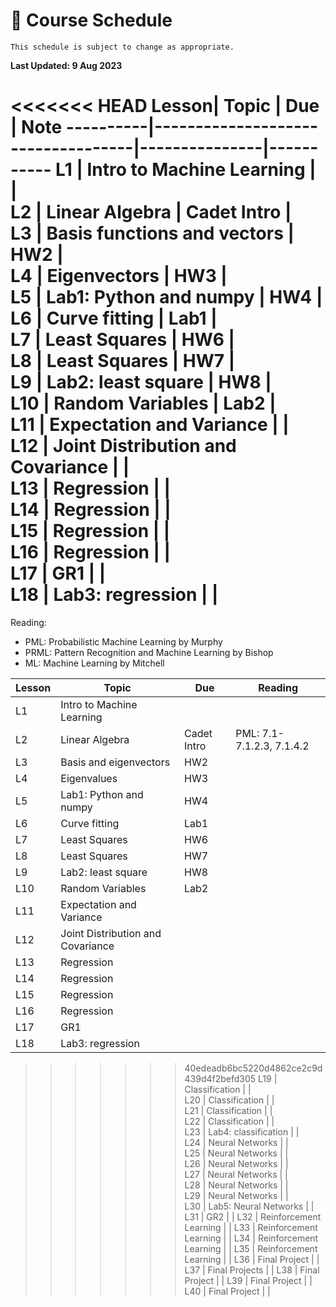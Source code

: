 # 📆 Course Schedule

```{note}
This schedule is subject to change as appropriate.
```
**Last Updated: 9 Aug 2023**

<<<<<<< HEAD
**Lesson**|  **Topic**                        | **Due**       | **Note**
----------|-----------------------------------|---------------|-----------
 L1       | Intro to Machine Learning         |               |           
 L2       | Linear Algebra                    | Cadet Intro   |           
 L3       | Basis functions and vectors       | HW2           |           
 L4       | Eigenvectors                      | HW3           |           
 L5       | Lab1: Python and numpy            | HW4           |           
 L6       | Curve fitting                     | Lab1          |           
 L7       | Least Squares                     | HW6           |           
 L8       | Least Squares                     | HW7           |           
 L9       | Lab2: least square                | HW8           |           
 L10      | Random Variables                  | Lab2          |    
 L11      | Expectation and Variance          |               |    
 L12      | Joint Distribution and Covariance |               |    
 L13      | Regression                        |               |    
 L14      | Regression                        |               |    
 L15      | Regression                        |               |    
 L16      | Regression                        |               |    
 L17      | GR1                               |               |    
 L18      | Lab3: regression                  |               |    
=======
Reading: 
- PML: Probabilistic Machine Learning by Murphy
- PRML: Pattern Recognition and Machine Learning by Bishop 
- ML: Machine Learning by Mitchell

**Lesson**|  **Topic**                        | **Due**            | **Reading**
----------|-----------------------------------|--------------------|-----------------
 L1       | Intro to Machine Learning         |                    |           
 L2       | Linear Algebra                    | Cadet Intro        | PML: 7.1-7.1.2.3, 7.1.4.2           
 L3       | Basis and eigenvectors            | HW2                |           
 L4       | Eigenvalues                       | HW3                |           
 L5       | Lab1: Python and numpy            | HW4                |           
 L6       | Curve fitting                     | Lab1               |           
 L7       | Least Squares                     | HW6                |           
 L8       | Least Squares                     | HW7                |           
 L9       | Lab2: least square                | HW8                |           
 L10      | Random Variables                  | Lab2               |    
 L11      | Expectation and Variance          |                    |    
 L12      | Joint Distribution and Covariance |                    |    
 L13      | Regression                        |                    |    
 L14      | Regression                        |                    |    
 L15      | Regression                        |                    |    
 L16      | Regression                        |                    |    
 L17      | GR1                               |                    |    
 L18      | Lab3: regression                  |                    |    
>>>>>>> 40edeadb6bc5220d4862ce2c9d439d4f2befd305
 L19      | Classification                    |                |    
 L20      | Classification                    |                |    
 L21      | Classification                    |                |    
 L22      | Classification                    |                |    
 L23      | Lab4: classification              |                |    
 L24      | Neural Networks                   |                |    
 L25      | Neural Networks                   |                |    
 L26      | Neural Networks                   |                |    
 L27      | Neural Networks                   |                |    
 L28      | Neural Networks                   |                |    
 L29      | Neural Networks                   |                |   
 L30      | Lab5: Neural Networks             |                |
 L31      | GR2                               |                |
 L32      | Reinforcement Learning            |                |
 L33      | Reinforcement Learning            |                |
 L34      | Reinforcement Learning            |                |
 L35      | Reinforcement Learning            |                |
 L36      | Final Project                     |                |
 L37      | Final Projects                    |                |
 L38      | Final Project                     |                |
 L39      | Final Project                     |                |
 L40      | Final Project                     |                |
